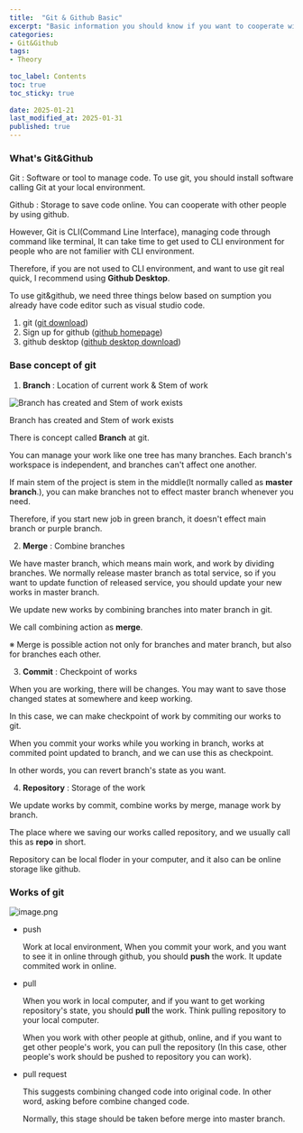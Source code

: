 ```yaml
---
title:  "Git & Github Basic"
excerpt: "Basic information you should know if you want to cooperate with co-workers"
categories: 
- Git&Github
tags:
- Theory
 
toc_label: Contents
toc: true
toc_sticky: true
 
date: 2025-01-21
last_modified_at: 2025-01-31
published: true
---
```


### What's Git&Github

Git : Software or tool to manage code. To use git, you should install software calling Git at your local environment.

Github : Storage to save code online. You can cooperate with other people by using github. 

However, Git is CLI(Command Line Interface), managing code through command like terminal, It can take time to get used to CLI environment for people who are not familier with CLI environment.

Therefore, if you are not used to CLI environment, and want to use git real quick, I recommend using **Github Desktop**.

To use git&github, we need three things below based on sumption you already have code editor such as visual studio code.

1. git ([git download](https://git-scm.com/downloads))
2. Sign up for github ([github homepage](https://github.com/github))
3. github desktop ([github desktop download](https://desktop.github.com/))

### Base concept of git 

1. **Branch** : Location of current work & Stem of work

![Branch has created and Stem of work exists ](https://prod-files-secure.s3.us-west-2.amazonaws.com/8a656925-fc0e-4de1-9947-61a6517e8bb1/b1a63d6c-f42d-4510-8cea-b31d72fd206d/image.png)

Branch has created and Stem of work exists 

There is concept called **Branch** at git.

You can manage your work like one tree has many branches. Each branch's workspace is independent, and branches can't affect one another.

If main stem of the project is stem in the middle(It normally called as **master branch**.), you can make branches not to effect master branch whenever you need. 

Therefore, if you start new job in green branch, it doesn't effect main branch or purple branch. 


2. **Merge** : Combine branches  

We have master branch, which means main work, and work by dividing branches. We normally release master branch as total service, so if you want to update function of released service, you should update your new works in master branch.

We update new works by combining branches into mater branch in git.

We call combining action as **merge**. 

※ Merge is possible action not only for branches and mater branch, but also for branches each other.

3. **Commit** : Checkpoint of works  

When you are working, there will be changes. You may want to save those changed states at somewhere and keep working.

In this case, we can make checkpoint of work by commiting our works to git.

When you commit your works while you working in branch, works at commited point updated to branch, and we can use this as checkpoint. 

In other words, you can revert branch's state as you want.

4. **Repository** : Storage of the work 

We update works by commit, combine works by merge, manage work by branch.

The place where we saving our works called repository, and we usually call this as **repo** in short.

Repository can be local floder in your computer, and it also can be online storage like github.

### Works of git 

![image.png](https://prod-files-secure.s3.us-west-2.amazonaws.com/8a656925-fc0e-4de1-9947-61a6517e8bb1/abe2631e-d382-4925-87f1-499defb88654/image.png)

- push
    
    Work at local environment, When you commit your work, and you want to see it in online through github, you should **push** the work. It update commited work in online.
    
- pull
    
    When you work in local computer, and if you want to get working repository's state, you should **pull** the work. Think pulling repository to your local computer.
    
    When you work with other people at github, online, and if you want to get other people's work, you can pull the repository (In this case, other people's work should be pushed to repository you can work).
    
- pull request
    
    This suggests combining changed code into original code. In other word, asking before combine changed code.
    
    Normally, this stage should be taken before merge into master branch.

